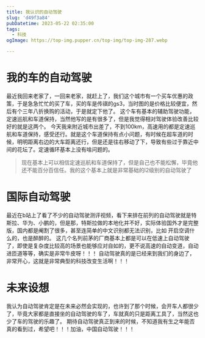 ```yaml
---
title: 我认识的自动驾驶
slug: 'd49f3a84'
pubDatetime: 2023-05-22 02:35:00
tags:
  - 科技
ogImage: https://top-img.pupper.cn/top-img/top-img-287.webp

---
```


# 我的车的自动驾驶
  最近我回来老家了，一回来老家，就赶上了，我们这个城市有一个买车优惠的政策，于是急急忙忙的买了车，买的车是传祺的gs3，当时图的是价格比较便宜，然后有个三年八折换购的活动，于是就定下他了。
  这个车有基本的辅助驾驶功能，定速巡航和车道保持，当然他写的是有很多了，但是我觉得相对驾驶体验改善比较好的就是这两个。
  今天我来附近城市出差了，不到100km，高速用的都是定速巡航和车道保持，感受还行。就是这个车道保持有点小问题，有时候在超车道的时候，明明距离右边的大车距离还行，但是还是往右移动了下，导致有些过于靠近中间的花坛了。定速循环基本上没有啥问题的。
  > 现在基本上可以相信定速巡航和车道保持了，但是自己也不能松懈，毕竟他还不能百分百信任。我的这个基本上就是非常基础的l2级别的自动驾驶了
# 国际自动驾驶
  最近在b站上了看了不少的自动驾驶测评视频，看下来排在前列的自动驾驶就是特斯拉、华为、小鹏的，但是那，特斯拉做的本地化并不好，实际体验国外才是完整版，国内都是阉割了很多，甚至连简单的中文识别都无法识别，比如 开启空调什么的，也是醉醉的。
  这几个名列前茅的厂商基本上都是可以在低速上自动驾驶了，即使是复杂度比较高的场景也能够应对自如的，更不说高速的自动变道，自动进匝道等等，确实是非常牛皮呀！！！
  自动驾驶真的是已经来到我们的身边了，非常开心，这就是非常典型的科技改变生活啊！！！
# 未来设想
  我认为自动驾驶肯定是在未来必然会实现的，也许到了那个时候，会开车人都很少了，毕竟大家都是直接坐的自动驾驶的车了，车就真的只是距离工具了，当然这也少了车的驾驶的乐趣了。
  期待自动驾驶真正到来的时候，不知道我有生之年能否真的看到过，希望吧！！！加油，中国自动驾驶！！！
